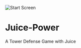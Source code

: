 ![Start Screen](https://github.com/user-attachments/assets/eff644aa-38e4-40f3-9f4a-65db93878735)
# Juice-Power
A Tower Defense Game with Juice
